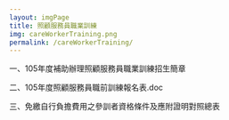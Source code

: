 ```yaml
---
layout: imgPage
title: 照顧服務員職業訓練
img: careWorkerTraining.png
permalink: /careWorkerTraining/
---
```


一、105年度補助辦理照顧服務員職業訓練招生簡章

二、105年度照顧服務員職前訓練報名表.doc

三、免繳自行負擔費用之參訓者資格條件及應附證明對照總表
